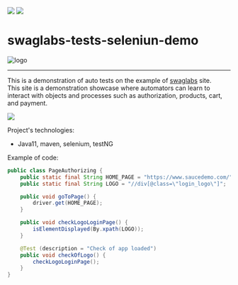![](https://komarev.com/ghpvc/?username=AlekSound)
![](https://img.shields.io/cirrus/github/AlekSound/DealBoard-AutoTests-demo)
# swaglabs-tests-seleniun-demo
![logo](https://www.saucedemo.com/v1/img/Login_Bot_graphic.png)

---
This is a demonstration of auto tests on the example of [swaglabs](https://www.saucedemo.com/) site.
<br/>This site is a demonstration showcase where 
automators can learn to interact with objects and 
processes such as authorization, products, cart, and 
payment. 

![](https://seleniumbase.io/cdn/gif/swag_labs_4.gif)

Project's technologies:

- Java11, maven, selenium, testNG

Example of code: <br/>
```java
public class PageAuthorizing {
    public static final String HOME_PAGE = "https://www.saucedemo.com/";
    public static final String LOGO = "//div[@class=\"login_logo\"]";

    public void goToPage() {
        driver.get(HOME_PAGE);
    }

    public void checkLogoLoginPage() {
        isElementDisplayed(By.xpath(LOGO));
    }

    @Test (description = "Check of app loaded")
    public void checkOfLogo() {
        checkLogoLoginPage();
    }
}
```